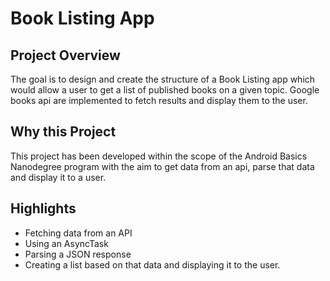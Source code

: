 # Book Listing App

## Project Overview
The goal is to design and create the structure of a Book Listing app which would allow a user to get a list of published books on a given topic. Google books api are implemented to fetch results and display them to the user.


## Why this Project

This project has been developed within the scope of the Android Basics Nanodegree program with the aim to get data from an api, parse that data and display it to a user.

## Highlights
- Fetching data from an API
- Using an AsyncTask
- Parsing a JSON response
- Creating a list based on that data and displaying it to the user.
